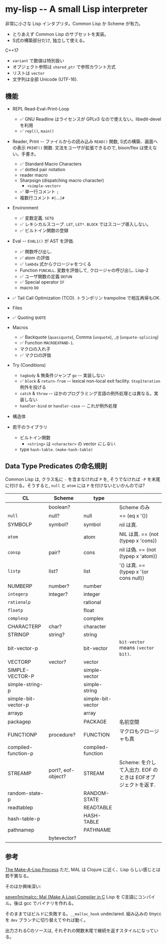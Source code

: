 
# my-lisp -- A small Lisp interpreter

非常に小さな Lisp インタプリタ。Common Lisp か Scheme が有力。
 - とりあえず Common Lisp のサブセットを実装。
 - S式の構築部分だけ, 独立して使える。

C++17
 - `variant` で数値は特別扱い
 - オブジェクト参照は `shared_ptr` で参照カウント方式
 - リストは `vector`
 - 文字列は全部 Unicode (UTF-16).



## 機能

 - REPL Read-Eval-Print-Loop
   + ✅ GNU Readline はライセンスが GPLv3 なので使えない。libedit-devel を利用
   + ✅ `repl()`, `main()`
     
 - Reader, Print  -- ファイルからの読み込み `READ()` 関数, S式の構築、画面への表示 `PRINT()` 関数. 文法をユーザが拡張できるので, bison/flex は使えない。手書き。
   + ✅ Standard Macro Characters
   + ✅ dotted pair notation
   + reader macro
   + Sharpsign (dispatching macro character)
     - `<simple-vector>`
   + ✅ 単一行コメント `;`
   + 複数行コメント `#|`...`|#`
   
 - Environment
   + ✅ 変数定義. `SETQ`
   + ✅ レキシカルスコープ. `LET`, `LET*`. `BLOCK` ではスコープ導入しない。
   + ✅ ビルトイン関数の登録
   
 - Eval  -- `EVAL1()` が AST を評価.
   + ✅ 関数呼び出し. 
   + ✅ atom の評価
   + ✅ `lambda` 式からクロージャをつくる
   + Function `FUNCALL`. 変数を評価して, クロージャの呼び出し. Lisp-2
   + ✅ ユーザ関数の定義 `DEFUN`
   + ✅ Special operator `IF`
   + macro `DO`
   
 - ✅ Tail Call Optimization (TCO). トランポリン trampoline で相互再帰もOK.
 
 - Files
 
 - ✅ Quoting `QUOTE`
 
 - Macros
   + ✅ Backquote (`quasiquote`), Comma (`unquote`), `,@` (`unquote-splicing`)
   + ✅ Function `MACROEXPAND-1`.
   + マクロの入れ子
   + ✅ マクロの評価
   
 - Try (Conditions)
   + `tagbody` & 無条件ジャンプ `go`  -- 実装しない
   + ✅ `block` & `return-from`  -- lexical non-local exit facility. `StopIteration` 例外を投げる
   + `catch` & `throw`   -- ほかのプログラミング言語の例外処理とは異なる。実装しない
   + `handler-bind` or `handler-case`  -- これが例外処理

 - 構造体
 
 - 若干のライブラリ
   + ビルトイン関数
     - `<string>` は `<character>` の vector *にしない*.
   + type `hash-table`. `(make-hash-table)`




## Data Type Predicates の命名規則

Common Lisp は, クラス名に `-` を含まなければ `P` を, そうでなければ `-P` を末尾に付ける。そうすると, `null` と `atom` には `P` を付けないといかんのでは?

|CL              |Scheme      |type          |                                |
|----------------|------------|--------------|--------------------------------|
|                |boolean?    |              | Scheme のみ                    |
|`null`          |null?       |null          | == (eq x '())                  | 
|SYMBOLP         |symbol?     |symbol        | nil は真.                      |
| `atom`         |            |atom          | NIL は真.  == (not (typep x 'cons))   |
|`consp`         |pair?       |cons          | nil は偽.  == (not (typep x 'atom))  |
|`listp`         |list?       |list          | '() は真. == (typep x '(or cons null))  |
|NUMBERP         |number?     |number        |                                |
|`integerp`      |integer?    |integer       |                                |
|`rationalp`     |            |rational      |                                |
|`floatp`        |            |float         |                                |
|`complexp`      |            |complex       |                                |
|CHARACTERP      |char?       |character     |                                |
|STRINGP         |string?     |string        |                                |
|bit-vector-p    |            |bit-vector    | `bit-vector` means `(vector bit)`. |
|VECTORP         |vector?     |vector        |                                |
|SIMPLE-VECTOR-P |            |simple-vector |                                |
|simple-string-p |            |simple-string |                                |
|simple-bit-vector-p|         |simple-bit-vector |                            |
|arrayp          |            |array         |                                |
|packagep        |            |PACKAGE       | 名前空間                       |
|FUNCTIONP       |procedure?  |FUNCTION      | マクロもクロージャも真         |
|compiled-function-p |        |compiled-function |                            |
|STREAMP         |port?, eof-object? |STREAM     |Scheme: <port> を介して入出力. EOF のときは EOFオブジェクトを返す.  |
|random-state-p  |            |RANDOM-STATE  |                                |
|readtablep      |            |READTABLE     |                                |
|hash-table-p    |            |HASH-TABLE    |                                |
|pathnamep       |            |PATHNAME      |                                |
|                |bytevector? |              |                                |



## 参考

<a href="https://github.com/kanaka/mal/blob/master/process/guide.md">The Make-A-Lisp Process</a>
ただ, MAL は Clojure に近く、Lisp らしい感じとは若干異なる。


そのほか興味深い:

<a href="https://github.com/seven1m/malcc/">seven1m/malcc: Mal (Make A Lisp) Compiler in C</a>
Lisp を C言語にコンパイル。後は gcc でバイナリを作れる。

そのままではビルドに失敗する。`__malloc_hook` undeclared. 組み込みの tinycc を `dev` ブランチに切り替えてやれば動く。

出力されるCのソースは, それぞれの関数末尾で継続を返すスタイルになっている。

